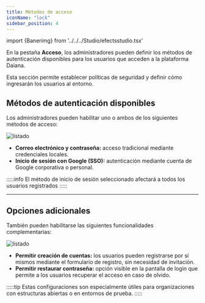```yaml
---
title: Métodos de acceso 
iconName: "lock"
sidebar_position: 4
---
```

import {Banerimg} from '../../../Studio/efectsstudio.tsx'

<Banerimg img="gestion/acceso/index.png" />

En la pestaña **Acceso**, los administradores pueden definir los métodos de autenticación disponibles para los usuarios que acceden a la plataforma Daiana.

Esta sección permite establecer políticas de seguridad y definir cómo ingresarán los usuarios al entorno.

## Métodos de autenticación disponibles

Los administradores pueden habilitar uno o ambos de los siguientes métodos de acceso:

![listado](/img/gestion/acceso/sso.png)

- **Correo electrónico y contraseña:** acceso tradicional mediante credenciales locales.
- **Inicio de sesión con Google (SSO):** autenticación mediante cuenta de Google corporativa o personal.

:::::info
El método de inicio de sesión seleccionado afectará a todos los usuarios registrados
:::::



---

## Opciones adicionales

También pueden habilitarse las siguientes funcionalidades complementarias:

![listado](/img/gestion/acceso/oppcion.png)

- **Permitir creación de cuentas:** los usuarios pueden registrarse por sí mismos mediante el formulario de registro, sin necesidad de invitación.
- **Permitir restaurar contraseña:** opción visible en la pantalla de login que permite a los usuarios recuperar el acceso en caso de olvido.

:::::tip
Estas configuraciones son especialmente útiles para organizaciones con estructuras abiertas o en entornos de prueba.
:::::